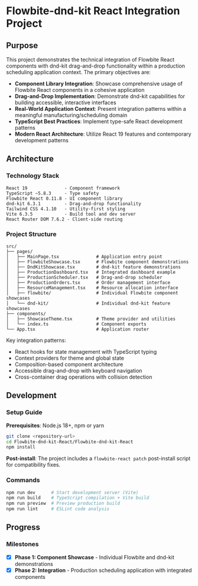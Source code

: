# Flowbite-dnd-kit React Integration Project

## Purpose

This project demonstrates the technical integration of Flowbite React components with dnd-kit drag-and-drop functionality within a production scheduling application context. The primary objectives are:

- **Component Library Integration**: Showcase comprehensive usage of Flowbite React components in a cohesive application
- **Drag-and-Drop Implementation**: Demonstrate dnd-kit capabilities for building accessible, interactive interfaces
- **Real-World Application Context**: Present integration patterns within a meaningful manufacturing/scheduling domain
- **TypeScript Best Practices**: Implement type-safe React development patterns
- **Modern React Architecture**: Utilize React 19 features and contemporary development patterns

## Architecture

### Technology Stack
```
React 19              - Component framework
TypeScript ~5.8.3     - Type safety
Flowbite React 0.11.8 - UI component library
dnd-kit 6.3.1         - Drag-and-drop functionality
Tailwind CSS 4.1.10   - Utility-first styling
Vite 6.3.5            - Build tool and dev server
React Router DOM 7.6.2 - Client-side routing
```

### Project Structure
```
src/
├── pages/
│   ├── MainPage.tsx              # Application entry point
│   ├── FlowbiteShowcase.tsx      # Flowbite component demonstrations
│   ├── DndKitShowcase.tsx        # dnd-kit feature demonstrations
│   ├── ProductionDashboard.tsx   # Integrated dashboard example
│   ├── ProductionScheduler.tsx   # Drag-and-drop scheduler
│   ├── ProductionOrders.tsx      # Order management interface
│   ├── ResourceManagement.tsx    # Resource allocation interface
│   ├── flowbite/                 # Individual Flowbite component showcases
│   └── dnd-kit/                  # Individual dnd-kit feature showcases
├── components/
│   ├── ShowcaseTheme.tsx         # Theme provider and utilities
│   └── index.ts                  # Component exports
└── App.tsx                       # Application router
```

Key integration patterns:
- React hooks for state management with TypeScript typing
- Context providers for theme and global state
- Composition-based component architecture
- Accessible drag-and-drop with keyboard navigation
- Cross-container drag operations with collision detection

## Development

### Setup Guide
**Prerequisites**: Node.js 18+, npm or yarn

```bash
git clone <repository-url>
cd Flowbite-dnd-kit-React/Flowbite-dnd-kit-React
npm install
```

**Post-install**: The project includes a `flowbite-react patch` post-install script for compatibility fixes.

### Commands
```bash
npm run dev      # Start development server (Vite)
npm run build    # TypeScript compilation + Vite build
npm run preview  # Preview production build
npm run lint     # ESLint code analysis
```

## Progress

### Milestones
- [x] **Phase 1: Component Showcase** - Individual Flowbite and dnd-kit demonstrations
- [x] **Phase 2: Integration** - Production scheduling application with integrated components
